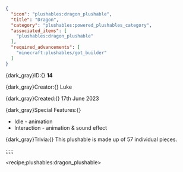 ```json
{
  "icon": "plushables:dragon_plushable",
  "title": "Dragon",
  "category": "plushables:powered_plushables_category",
  "associated_items": [
    "plushables:dragon_plushable"
  ],
  "required_advancements": [
    "minecraft:plushables/got_builder"
  ]
}
```

{dark_gray}ID:{} **14** 

{dark_gray}Creator:{} Luke 

{dark_gray}Created:{} 17th June 2023 


{dark_gray}Special Features:{} 
- Idle - animation
- Interaction - animation & sound effect 

{dark_gray}Trivia:{} This plushable is made up of 57 individual pieces.

;;;;;

<recipe;plushables:dragon_plushable>


